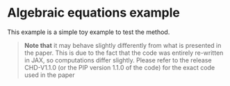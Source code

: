 # Algebraic equations example

This example is a simple toy example to test the method. 

>**Note that** it may behave slightly differently from what is presented in the paper. This is due to the fact that the code was entirely re-written in JAX, so computations differ slightly. Please refer to the release CHD-V1.1.0 (or the PIP version 1.1.0 of the code) for the exact code used in the paper